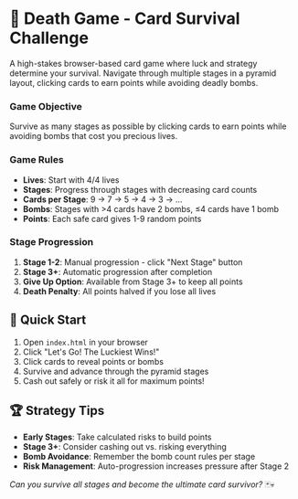 # 🎯 Death Game - Card Survival Challenge

A high-stakes browser-based card game where luck and strategy determine your survival. Navigate through multiple stages in a pyramid layout, clicking cards to earn points while avoiding deadly bombs.

### Game Objective
Survive as many stages as possible by clicking cards to earn points while avoiding bombs that cost you precious lives.

### Game Rules
- **Lives**: Start with 4/4 lives
- **Stages**: Progress through stages with decreasing card counts
- **Cards per Stage**: 9 → 7 → 5 → 4 → 3 → ...
- **Bombs**: Stages with >4 cards have 2 bombs, ≤4 cards have 1 bomb
- **Points**: Each safe card gives 1-9 random points

### Stage Progression
1. **Stage 1-2**: Manual progression - click "Next Stage" button
2. **Stage 3+**: Automatic progression after completion
3. **Give Up Option**: Available from Stage 3+ to keep all points
4. **Death Penalty**: All points halved if you lose all lives

## 🚀 Quick Start

1. Open `index.html` in your browser
2. Click "Let's Go! The Luckiest Wins!"
3. Click cards to reveal points or bombs
4. Survive and advance through the pyramid stages
5. Cash out safely or risk it all for maximum points!

## 🏆 Strategy Tips

- **Early Stages**: Take calculated risks to build points
- **Stage 3+**: Consider cashing out vs. risking everything
- **Bomb Avoidance**: Remember the bomb count rules per stage
- **Risk Management**: Auto-progression increases pressure after Stage 2

*Can you survive all stages and become the ultimate card survivor?* 🃏💀

